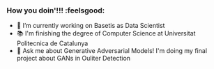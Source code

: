 ### How you doin'!!! :feelsgood:

- 🔭 I’m currently working on Basetis as Data Scientist
- :books: I'm finishing the degree of Computer Science at Universitat Politecnica de Catalunya
- 💬 Ask me about Generative Adversarial Models! I'm doing my final project about GANs in Ouliter Detection

